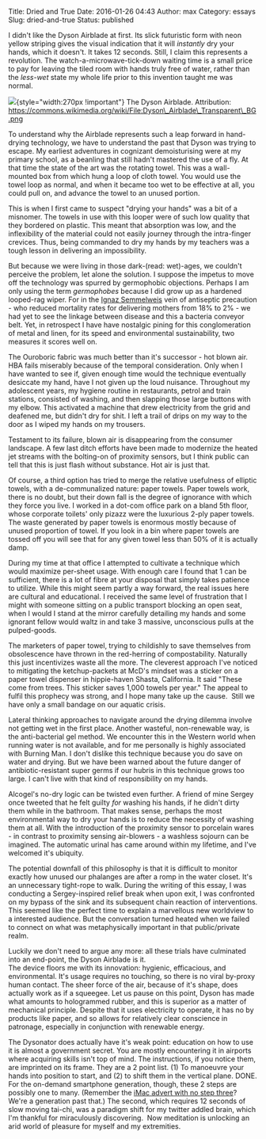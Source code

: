 Title: Dried and True
Date: 2016-01-26 04:43
Author: max
Category: essays
Slug: dried-and-true
Status: published

I didn't like the Dyson Airblade at first. Its slick futuristic form with neon yellow striping gives the visual indication that it will *instantly* dry your hands, which it doesn't. It takes 12 seconds. Still, I claim this represents a revolution. The watch-a-microwave-tick-down waiting time is a small price to pay for leaving the tiled room with hands truly free of water, rather than the *less-wet* state my whole life prior to this invention taught me was normal.

![](https://upload.wikimedia.org/wikipedia/commons/thumb/b/bc/Dyson_Airblade_Transparent_BG.png/512px-Dyson_Airblade_Transparent_BG.png){style="width:270px !important"} The Dyson Airblade. Attribution: https://commons.wikimedia.org/wiki/File:Dyson\_Airblade\_Transparent\_BG.png

To understand why the Airblade represents such a leap forward in hand-drying technology, we have to understand the past that Dyson was trying to escape. My earliest adventures in cognizant demoisturising were at my primary school, as a beanling that still hadn't mastered the use of a fly. At that time the state of the art was the rotating towel. This was a wall-mounted box from which hung a loop of cloth towel. You would use the towel loop as normal, and when it became too wet to be effective at all, you could pull on, and advance the towel to an unused portion.

This is when I first came to suspect "drying your hands" was a bit of a misnomer. The towels in use with this looper were of such low quality that they bordered on plastic. This meant that absorption was low, and the inflexibility of the material could not easily journey through the intra-finger crevices. Thus, being commanded to dry my hands by my teachers was a tough lesson in delivering an impossibility.

But because we were living in those dark-(read: wet)-ages, we couldn't perceive the problem, let alone the solution. I suppose the impetus to move off the technology was spurred by germophobic objections. Perhaps I am only using the term *germophobes* because I did grow up as a hardened looped-rag wiper. For in the [Ignaz Semmelweis](https://en.wikipedia.org/wiki/Ignaz_Semmelweis#Efforts_to_reduce_childbed_fever) vein of antiseptic precaution - who reduced mortality rates for delivering mothers from 18% to 2% - we had yet to see the linkage between disease and this a bacteria conveyor belt. Yet, in retrospect I have have nostalgic pining for this conglomeration of metal and linen, for its speed and environmental sustainability, two measures it scores well on.

The Ouroboric fabric was much better than it's successor - hot blown air. HBA fails miserably because of the temporal consideration. Only when I have wanted to see if, given enough time would the technique eventually desiccate my hand, have I not given up the loud nuisance. Throughout my adolescent years, my hygiene routine in restaurants, petrol and train stations, consisted of washing, and then slapping those large buttons with my elbow. This activated a machine that drew electricity from the grid and deafened me, but didn't dry for shit. I left a trail of drips on my way to the door as I wiped my hands on my trousers.

Testament to its failure, blown air is disappearing from the consumer landscape. A few last ditch efforts have been made to modernize the heated jet streams with the bolting-on of proximity sensors, but I think public can tell that this is just flash without substance. Hot air is just that.

Of course, a third option has tried to merge the relative usefulness of elliptic towels, with a de-communalized nature: paper towels. Paper towels work, there is no doubt, but their down fall is the degree of ignorance with which they force you live. I worked in a dot-com office park on a bland 5th floor, whose corporate toilets' only pizazz were the luxurious 2-ply paper towels. The waste generated by paper towels is enormous mostly because of unused proportion of towel. If you look in a bin where paper towels are tossed off you will see that for any given towel less than 50% of it is actually damp.

During my time at that office I attempted to cultivate a technique which would maximize per-sheet usage. With enough care I found that 1 can be sufficient, there is a lot of fibre at your disposal that simply takes patience to utilize. While this might seem partly a way forward, the real issues here are cultural and educational. I received the same level of frustration that I might with someone sitting on a public transport blocking an open seat, when I would I stand at the mirror carefully detailing my hands and some ignorant fellow would waltz in and take 3 massive, unconscious pulls at the pulped-goods.

The marketers of paper towel, trying to childishly to save themselves from obsolescence have thrown in the red-herring of compostability. Naturally this just incentivizes waste all the more. The cleverest approach I've noticed to mitigating the ketchup-packets at McD's mindset was a sticker on a paper towel dispenser in hippie-haven Shasta, California. It said "These come from trees. This sticker saves 1,000 towels per year." The appeal to fulfil this prophecy was strong, and I hope many take up the cause.  Still we have only a small bandage on our aquatic crisis.

Lateral thinking approaches to navigate around the drying dilemma involve not getting wet in the first place. Another wasteful, non-renewable way, is the anti-bacterial gel method. We encounter this in the Western world when running water is not available, and for me personally is highly associated with Burning Man. I don't dislike this technique because you do save on water and drying. But we have been warned about the future danger of antibiotic-resistant super germs if our hubris in this technique grows too large. I can't live with that kind of responsibility on my hands.

Alcogel's no-dry logic can be twisted even further. A friend of mine Sergey once tweeted that he felt guilty *for* washing his hands, if he didn't dirty them while in the bathroom. That makes sense, perhaps the most environmental way to dry your hands is to reduce the necessity of washing them at all. With the introduction of the proximity sensor to porcelain wares - in contrast to proximity sensing air-blowers - a washless sojourn can be imagined. The automatic urinal has came around within my lifetime, and I've welcomed it's ubiquity.

The potential downfall of this philosophy is that it is difficult to monitor exactly how unused our phalanges are after a romp in the water closet. It's an unnecessary tight-rope to walk. During the writing of this essay, I was conducting a Sergey-inspired relief break when upon exit, I was confronted on my bypass of the sink and its subsequent chain reaction of interventions. This seemed like the perfect time to explain a marvellous new worldview to a interested audience. But the conversation turned heated when we failed to connect on what was metaphysically important in that public/private realm.

Luckily we don't need to argue any more: all these trials have culminated into an end-point, the Dyson Airblade is it.  
The device floors me with its innovation: hygienic, efficacious, and environmental. It's usage requires no touching, so there is no viral by-proxy human contact. The sheer force of the air, because of it's shape, does actually work as if a squeegee. Let us pause on this point, Dyson has made what amounts to hologrammed rubber, and this is superior as a matter of mechanical principle. Despite that it uses electricity to operate, it has no by products like paper, and so allows for relatively clear conscience in patronage, especially in conjunction with renewable energy.

The Dysonator does actually have it's weak point: education on how to use it is almost a government secret. You are mostly encountering it in airports where acquiring skills isn't top of mind. The instructions, if you notice them, are imprinted on its frame. They are a 2 point list. (1) To manoeuvre your hands into position to start, and (2) to shift them in the vertical plane. DONE. For the on-demand smartphone generation, though, these 2 steps are possibly one to many. (Remember the [iMac advert with no step three](https://www.youtube.com/watch?v=6uXJlX50Lj8)? We're a generation past that.) The second, which requires 12 seconds of slow moving tai-chi, was a paradigm shift for my twitter addled brain, which I'm thankful for miraculously discovering.  Now meditation is unlocking an arid world of pleasure for myself and my extremities.
